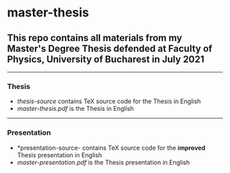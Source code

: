 # master-thesis

## This repo contains all materials from my Master's Degree Thesis defended at Faculty of Physics, University of Bucharest in July 2021

---
### Thesis

- *thesis-source* contains TeX source code for the Thesis in English
- *master-thesis.pdf* is the Thesis in English 

---
### Presentation
- *presentation-source- contains TeX source code for the **improved** Thesis presentation in English
- *master-presentation.pdf* is the Thesis presentation in English
